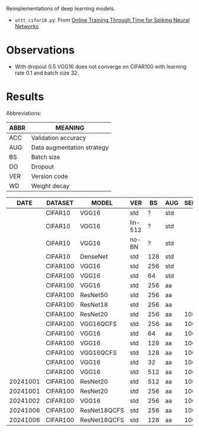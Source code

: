 Reimplementations of deep learning models.

* `ottt_cifar10.py`: From [Online Training Through Time for Spiking Neural Networks](https://arxiv.org/abs/2210.04195)

# Observations

* With dropout 0.5 VGG16 does not converge on CIFAR100 with learning rate 0.1 and batch
  size 32.

# Results

Abbreviations:

| ABBR | MEANING                    |
|------|----------------------------|
| ACC  | Validation accuracy        |
| AUG  | Data augmentation strategy |
| BS   | Batch size                 |
| DO   | Dropout                    |
| VER  | Version code               |
| WD   | Weight decay               |


| DATE     | DATASET  | MODEL        | VER     | BS  | AUG | SEED | WD     | DO  | ACC  | PRG   |
|----------|----------|--------------|---------|-----|-----|------|--------|-----|------|-------|
|          | CIFAR10  | VGG16        | std     | ?   | std |      | 0.0    | 0.5 | 93.6 | n     |
|          | CIFAR10  | VGG16        | lin-512 | ?   | std |      | 0.0    | 0.5 | 92.1 | n     |
|          | CIFAR10  | VGG16        | no-BN   | ?   | std |      | 0.0    | 0.5 | 92.6 | n     |
|          | CIFAR10  | DenseNet     | std     | 128 | std |      | 0.0    |     | 94.4 | n     |
|          | CIFAR100 | VGG16        | std     | 256 | std |      | 0.0    | 0.5 | 70.7 | n     |
|          | CIFAR100 | VGG16        | std     | 64  | std |      | 0.0    | 0.5 | 71.7 | n     |
|          | CIFAR100 | VGG16        | std     | 256 | aa  |      | 0.0    | 0.5 | 74.7 | n     |
|          | CIFAR100 | ResNet50     | std     | 256 | aa  |      | 0.0    |     | 47.8 | n     |
|          | CIFAR100 | ResNet18     | std     | 256 | aa  |      | 0.0    |     | 59.1 | n     |
|          | CIFAR100 | ResNet20     | std     | 256 | aa  | 1001 | 0.0    |     | 67.2 | n     |
|          | CIFAR100 | VGG16QCFS    | std     | 256 | aa  | 1001 | 0.0    | 0.5 | 72.0 | n     |
|          | CIFAR100 | VGG16        | std     | 64  | aa  | 1001 | 0.0    | 0.5 | 69.1 | n     |
|          | CIFAR100 | VGG16        | std     | 128 | aa  | 1001 | 0.0    | 0.5 | 75.4 | n     |
|          | CIFAR100 | VGG16QCFS    | std     | 128 | aa  | 1001 | 0.0    | 0.0 | 53.9 | n     |
|          | CIFAR100 | VGG16        | std     | 32  | aa  | 1001 | 0.0    | 0.0 | 74.9 | n     |
|          | CIFAR100 | VGG16        | std     | 512 | aa  | 1001 | 0.0    | 0.0 | 72.9 | n     |
| 20241001 | CIFAR100 | ResNet20     | std     | 512 | aa  | 1001 | 0.0    | 0.0 | 69.1 | n     |
| 20241001 | CIFAR100 | ResNet20     | std     | 256 | aa  | 1001 | 0.0    | 0.0 | 69.4 | n     |
| 20241002 | CIFAR100 | VGG16        | std     | 256 | aa  | 1001 | 0.0005 | 0.0 | 77.6 | n     |
| 20241006 | CIFAR100 | ResNet18QCFS | std     | 256 | aa  | 1001 | 0.0005 | 0.0 | 79.1 | y/dsk |
| 20241006 | CIFAR100 | ResNet18QCFS | std     | 128 | aa  | 1001 | 0.0005 | 0.0 | 77.1 | y/dsk |

